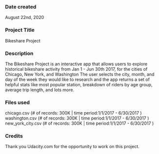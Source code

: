 ### Date created
August 22nd, 2020

### Project Title
Bikeshare Project

### Description
The Bikeshare Project is an interactive app that allows users to explore historical bikeshare activity from Jan 1 - Jun 30th 2017, for the cities of Chicago, New York, and Washington  The user selects the city, month, and day of the week they would like to research and the app returns a set of helpful stats like most popular station, breakdown of riders by age group, average trip length, and lots more.

### Files used

chicago.csv (# of records: 300K | time period:1/1/2017 - 6/30/2017 )
washington.csv (# of records: 300K | time period:1/1/2017 - 6/30/2017 )
new_york_city.csv (# of records: 300K | time period:1/1/2017 - 6/30/2017 )

### Credits
Thank you Udacity.com for the opportunity to work on this project.
